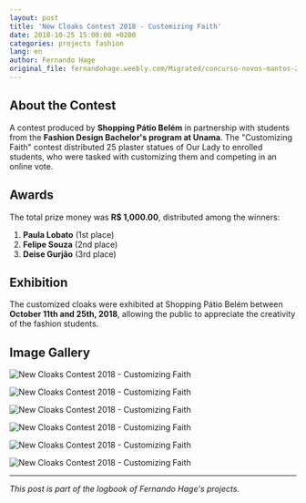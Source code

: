 ```yaml
---
layout: post
title: 'New Cloaks Contest 2018 - Customizing Faith'
date: 2018-10-25 15:00:00 +0200
categories: projects fashion
lang: en
author: Fernando Hage
original_file: fernandohage.weebly.com/Migrated/concurso-novos-mantos-2018-customizando-a-fe.html
---
```


## About the Contest

A contest produced by **Shopping Pátio Belém** in partnership with students from the **Fashion Design Bachelor's program at Unama**. The "Customizing Faith" contest distributed 25 plaster statues of Our Lady to enrolled students, who were tasked with customizing them and competing in an online vote.

## Awards

The total prize money was **R$ 1,000.00**, distributed among the winners:

1. **Paula Lobato** (1st place)
2. **Felipe Souza** (2nd place)
3. **Deise Gurjão** (3rd place)

## Exhibition

The customized cloaks were exhibited at Shopping Pátio Belém between **October 11th and 25th, 2018**, allowing the public to appreciate the creativity of the fashion students.

## Image Gallery


![New Cloaks Contest 2018 - Customizing Faith](/assets/images/2018-10-25-concurso-novos-mantos-customizando-fe-01.jpg)



![New Cloaks Contest 2018 - Customizing Faith](/assets/images/2018-10-25-concurso-novos-mantos-customizando-fe-02.jpg)



![New Cloaks Contest 2018 - Customizing Faith](/assets/images/2018-10-25-concurso-novos-mantos-customizando-fe-03.jpg)



![New Cloaks Contest 2018 - Customizing Faith](/assets/images/2018-10-25-concurso-novos-mantos-customizando-fe-04.jpg)



![New Cloaks Contest 2018 - Customizing Faith](/assets/images/2018-10-25-concurso-novos-mantos-customizando-fe-05.jpg)



![New Cloaks Contest 2018 - Customizing Faith](/assets/images/2018-10-25-concurso-novos-mantos-customizando-fe-06.jpg)



---

*This post is part of the logbook of Fernando Hage's projects.*